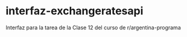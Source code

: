 # interfaz-exchangeratesapi
Interfaz para la tarea de la Clase 12 del curso de r/argentina-programa
